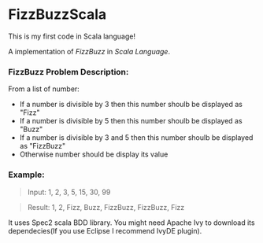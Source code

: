 # **FizzBuzzScala**

This is my first code in Scala language!

A implementation of *FizzBuzz* in *Scala Language*. 

### FizzBuzz Problem Description:

From a list of number:

- If a number is divisible by 3 then this number shoulb be displayed as "Fizz"
- If a number is divisible by 5 then this number shoulb be displayed as "Buzz"
- If a number is divisible by 3 and 5 then this number shoulb be displayed as "FizzBuzz"
- Otherwise number should be display its value

### Example:

>Input: 1, 2, 3, 5, 15, 30, 99 

>Result: 1, 2, Fizz, Buzz, FizzBuzz, FizzBuzz, Fizz

It uses Spec2 scala BDD library. You might need Apache Ivy to download its dependecies(If you use Eclipse I recommend IvyDE plugin). 
